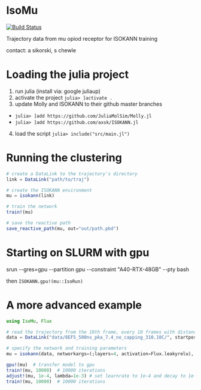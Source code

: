 # IsoMu

[![Build Status](https://github.com/axsk/IsoMu.jl/actions/workflows/CI.yml/badge.svg?branch=main)](https://github.com/axsk/IsoMu.jl/actions/workflows/CI.yml?query=branch%3Amain)


Trajectory data from mu opiod receptor for ISOKANN training

contact: a sikorski, s chewle


# Loading the julia project

1. run julia (install via: google juliaup)
2. activate the project `julia> ]activate .`
3. update Molly and ISOKANN to their github master branches
- `julia> ]add https://github.com/JuliaMolSim/Molly.jl`
- `julia> ]add https://github.com/axsk/ISOKANN.jl`
4. load the script `julia> include("src/main.jl")`

# Running the clustering
```julia
# create a DataLink to the trajectory's directory
link = DataLink("path/to/traj")

# create the ISOKANN environment
mu = isokann(link)

# train the network
train!(mu)

# save the reactive path 
save_reactive_path(mu, out="out/path.pbd")

```


# Starting on SLURM with gpu
srun --gres=gpu --partition gpu --constraint "A40-RTX-48GB" --pty bash 

then `ISOKANN.gpu!(mu::IsoRun)`

# A more advanced example
```julia
using IsoMu, Flux

# read the trajectory from the 10th frame, every 10 frames with distance cutoff 10 and reverse the trajectory
data = DataLink("data/8EF5_500ns_pka_7.4_no_capping_310.10C/", startpos=10, stride=10, radius=10, reverse=true)

# specify the network and training parameters
mu = isokann(data, networkargs=(;layers=4, activation=Flux.leakyrelu), learnrate = 1e-3, regularization=1e-4, minibatch=256,)

gpu!(mu)  # transfer model to gpu
train!(mu, 10000)  # 10000 iterations
adjust!(mu, 1e-4, lambda=1e-3) # set learnrate to 1e-4 and decay to 1e-3
train!(mu, 10000)  # 10000 iterations
```
